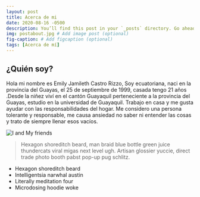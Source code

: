 ```yaml
---
layout: post
title: Acerca de mi
date: 2020-08-16 -0500
description: You’ll find this post in your `_posts` directory. Go ahead and edit it and re-build the site to see your changes. # Add post description (optional)
img: postabout.jpg # Add image post (optional)
fig-caption: # Add figcaption (optional)
tags: [Acerca de mí]
---
```


## ¿Quién soy?
Hola mi nombre es Emily Jamileth Castro Rizzo, Soy ecuatoriana, naci en la provincia del Guayas, el 25 de septiembre de 1999, casada  tengo 21 años .Desde la niñez viví en el cantón Guayaquil perteneciente a la provincia del Guayas, estudio en la universidad de Guayaquil. Trabajo en casa y me gusta ayudar con las responsabilidades del hogar. Me considero una persona tolerante y responsable, me causa ansiedad no saber ni entender las cosas y trato de siempre llenar esos vacíos.

![I and My friends]({{site.baseurl}}/assets/img/emxs.jpg)

>Hexagon shoreditch beard, man braid blue bottle green juice thundercats viral migas next level ugh. Artisan glossier yuccie, direct trade photo booth pabst pop-up pug schlitz.

* Hexagon shoreditch beard
* Intelligentsia narwhal austin
* Literally meditation four
* Microdosing hoodie woke

